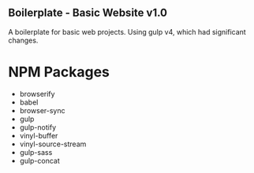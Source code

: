 ## Boilerplate - Basic Website v1.0

A boilerplate for basic web projects. Using gulp v4, which had significant changes.

# NPM Packages

* browserify
* babel
* browser-sync
* gulp
* gulp-notify
* vinyl-buffer
* vinyl-source-stream
* gulp-sass
* gulp-concat

